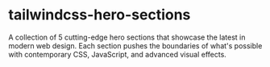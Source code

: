 # tailwindcss-hero-sections
A collection of 5 cutting-edge hero sections that showcase the latest in modern web design. Each section pushes the boundaries of what's possible with contemporary CSS, JavaScript, and advanced visual effects.
